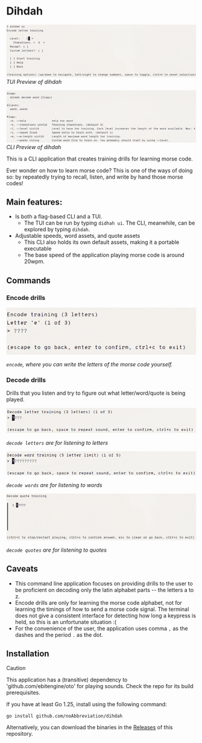 # Dihdah

![encode letters tui preview](./docs/tui-preview.png)
_TUI Preview of dihdah_

![decode words cli preview](./docs/cli-preview.png)
_CLI Preview of dihdah_

This is a CLI application that creates training drills for learning morse code.

Ever wonder on how to learn morse code? This is one of the ways of doing so: by
repeatedly trying to recall, listen, and write by hand those morse codes!

## Main features:

- Is both a flag-based CLI and a TUI.
  - The TUI can be run by typing `didhah ui`. The CLI, meanwhile, can be explored by typing `dihdah`.
- Adjustable speeds, word assets, and quote assets
  - This CLI also holds its own default assets, making it a portable executable
  - The base speed of the application playing morse code is around 20wpm.

## Commands

### Encode drills

![encode letters preview](./docs/encode-letters-preview.png)

_`encode`, where you can write the letters of the morse code yourself._

### Decode drills

Drills that you listen and try to figure out what letter/word/quote is being played.

![decode letters preview](./docs/decode-letters-preview.png)

_`decode letters` are for listening to letters_

![decode words preview](./docs/decode-words-preview.png)

_`decode words` are for listening to words_

![decode quotes preview](./docs/decode-quotes-preview.png)

_`decode quotes` are for listening to quotes_

## Caveats

- This command line application focuses on providing drills to the user to be proficient on
  decoding only the latin alphabet parts -- the letters a to z.
- Encode drills are only for learning the morse code alphabet, not for learning
  the timings of how to send a morse code signal. The terminal does not give a consistent
  interface for detecting how long a keypress is held, so this is an unfortunate situation :(
- For the convenience of the user, the application uses comma `,` as the dashes and the period `.` as the dot.

## Installation

> [!CAUTION]
> This application has a (transitive) dependency to 'github.com/ebitengine/oto'
> for playing sounds. Check the repo for its build prerequisites.

If you have at least Go 1.25, install using the following command:

```
go install github.com/noAbbreviation/dihdah
```

Alternatively, you can download the binaries in the [Releases](https://github.com/noAbbreviation/dihdah/releases)
of this repository.

